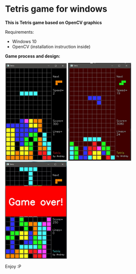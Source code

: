 # Tetris game for windows

**This is Tetris game based on OpenCV graphics**

Requirements:
+ Windows 10
+ OpenCV (installation instruction inside)

**Game process and design:**

<img src="tetris/resources/example1.jpg" style="zoom: 40%;" />

<img src="tetris/resources/example2.jpg" style="zoom: 40%;" />

<img src="tetris/resources/example0.jpg" style="zoom:40%;" />


Enjoy :P
